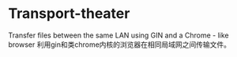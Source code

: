 # Transport-theater
Transfer files between the same LAN using GIN and a Chrome - like browser
利用gin和类chrome内核的浏览器在相同局域网之间传输文件。